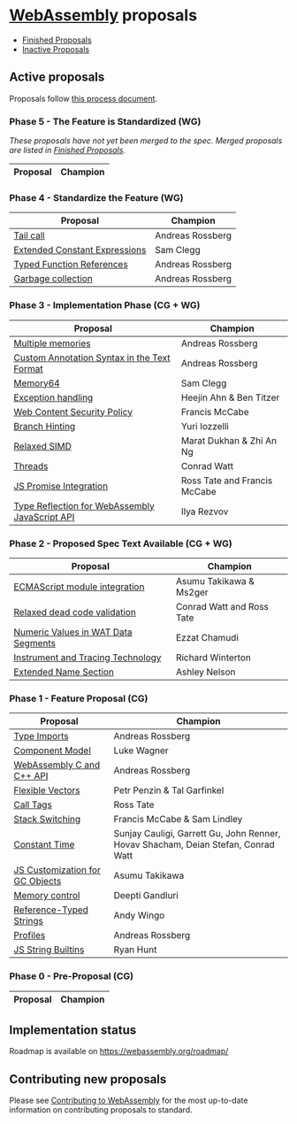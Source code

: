 # [WebAssembly][webassembly_specification] proposals

- [Finished Proposals](finished-proposals.md)
- [Inactive Proposals](inactive-proposals.md)

## Active proposals

Proposals follow [this process document](https://github.com/WebAssembly/meetings/blob/main/process/phases.md).

### Phase 5 - The Feature is Standardized (WG)

_These proposals have not yet been merged to the spec. Merged proposals are listed in [Finished Proposals](finished-proposals.md)._

| Proposal                                                   | Champion        |
| -----------------------------------------------------------| --------------- |

### Phase 4 - Standardize the Feature (WG)

| Proposal                                                   | Champion         |
| -----------------------------------------------------------| ---------------- |
| [Tail call][tail_call]                                     | Andreas Rossberg |
| [Extended Constant Expressions][extended-const]            | Sam Clegg        |
| [Typed Function References][function_references]           | Andreas Rossberg |
| [Garbage collection][garbage_collection]                   | Andreas Rossberg |

### Phase 3 - Implementation Phase (CG + WG)

| Proposal                                                   | Champion                     |
| -----------------------------------------------------------| ---------------------------- |
| [Multiple memories][multi-memory]                          | Andreas Rossberg             |
| [Custom Annotation Syntax in the Text Format][annotations] | Andreas Rossberg             |
| [Memory64][memory64]                                       | Sam Clegg                    |
| [Exception handling][exception_handling]                   | Heejin Ahn & Ben Titzer      |
| [Web Content Security Policy][content-security-policy]     | Francis McCabe               |
| [Branch Hinting][branch-hinting]                           | Yuri Iozzelli                |
| [Relaxed SIMD][relaxed-simd]                               | Marat Dukhan & Zhi An Ng     |
| [Threads][threads]                                         | Conrad Watt                  |
| [JS Promise Integration][js-promise-integration]           | Ross Tate and Francis McCabe |
| [Type Reflection for WebAssembly JavaScript API][js-types] | Ilya Rezvov                  |

### Phase 2 - Proposed Spec Text Available (CG + WG)

| Proposal                                                       | Champion                     |
| ---------------------------------------------------------------| -----------------------------|
| [ECMAScript module integration][ecmascript_module_integration] | Asumu Takikawa & Ms2ger      |
| [Relaxed dead code validation][relaxed-dead-code-validation]   | Conrad Watt and Ross Tate    |
| [Numeric Values in WAT Data Segments][numeric-values-in-wat]   | Ezzat Chamudi                |
| [Instrument and Tracing Technology][instrument-tracing]        | Richard Winterton            |
| [Extended Name Section][extended-name-section]                 | Ashley Nelson                |

### Phase 1 - Feature Proposal (CG)

| Proposal                                               | Champion                                                                          |
| ------------------------------------------------------ | --------------------------------------------------------------------------------- |
| [Type Imports][type-imports]                           | Andreas Rossberg                                                                  |
| [Component Model][component-model]                     | Luke Wagner                                                                       |
| [WebAssembly C and C++ API][wasm_c_api]                | Andreas Rossberg                                                                  |
| [Flexible Vectors][flexible-vectors]                   | Petr Penzin & Tal Garfinkel                                                       |
| [Call Tags][call-tags]                                 | Ross Tate                                                                         |
| [Stack Switching][stack-switching]                     | Francis McCabe & Sam Lindley                                                      |
| [Constant Time][constant-time]                         | Sunjay Cauligi, Garrett Gu, John Renner, Hovav Shacham, Deian Stefan, Conrad Watt |
| [JS Customization for GC Objects][gc-js-customization] | Asumu Takikawa                                                                    |
| [Memory control][memory-control]                       | Deepti Gandluri                                                                   |
| [Reference-Typed Strings][stringref]                   | Andy Wingo                                                                        |
| [Profiles][profiles]                                   | Andreas Rossberg                                                                  |
| [JS String Builtins][js-string-builtins]               | Ryan Hunt                                                                         |


### Phase 0 - Pre-Proposal (CG)

| Proposal                                                    | Champion                         |
| ----------------------------------------------------------- | -------------------------------- |

## Implementation status

Roadmap is available on https://webassembly.org/roadmap/

## Contributing new proposals

Please see [Contributing to WebAssembly](https://github.com/WebAssembly/design/blob/main/Contributing.md) for the most up-to-date information on contributing proposals to standard.

[annotations]: https://github.com/WebAssembly/annotations
[ecmascript_module_integration]: https://github.com/WebAssembly/esm-integration
[exception_handling]: https://github.com/WebAssembly/exception-handling
[feature_detection]: https://github.com/WebAssembly/feature-detection
[function_references]: https://github.com/WebAssembly/function-references
[type-imports]: https://github.com/WebAssembly/proposal-type-imports
[garbage_collection]: https://github.com/WebAssembly/gc
[component-model]: https://github.com/WebAssembly/component-model
[multi-memory]: https://github.com/WebAssembly/multi-memory
[tail_call]: https://github.com/WebAssembly/tail-call
[threads]: https://github.com/webassembly/threads
[js-types]: https://github.com/WebAssembly/js-types
[wasm_c_api]: https://github.com/WebAssembly/wasm-c-api
[content-security-policy]: https://github.com/WebAssembly/content-security-policy
[webassembly_specification]: https://github.com/WebAssembly/spec
[extended-name-section]: https://github.com/WebAssembly/extended-name-section
[constant-time]: https://github.com/WebAssembly/constant-time
[memory64]: https://github.com/WebAssembly/memory64
[flexible-vectors]: https://github.com/WebAssembly/flexible-vectors
[numeric-values-in-wat]: https://github.com/WebAssembly/wat-numeric-values
[instrument-tracing]: https://github.com/WebAssembly/instrument-tracing
[call-tags]: https://github.com/WebAssembly/call-tags
[relaxed-dead-code-validation]: https://github.com/WebAssembly/relaxed-dead-code-validation
[branch-hinting]: https://github.com/WebAssembly/branch-hinting
[extended-const]: https://github.com/WebAssembly/extended-const
[relaxed-simd]: https://github.com/WebAssembly/relaxed-simd
[stack-switching]: https://github.com/WebAssembly/stack-switching
[js-promise-integration]: https://github.com/WebAssembly/js-promise-integration
[gc-js-customization]: https://github.com/WebAssembly/gc-js-customization
[memory-control]: https://github.com/WebAssembly/memory-control
[stringref]: https://github.com/WebAssembly/stringref
[profiles]: https://github.com/WebAssembly/profiles
[js-string-builtins]: https://github.com/WebAssembly/js-string-builtins


